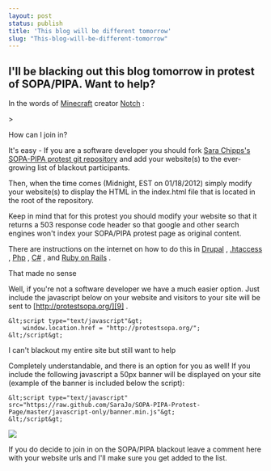 ```yaml
---
layout: post
status: publish
title: 'This blog will be different tomorrow'
slug: "This-blog-will-be-different-tomorrow"
---
```


## I'll be blacking out this blog tomorrow in protest of SOPA/PIPA. Want to help?


In the words of [Minecraft][1]  creator [Notch][2] :

&gt; 

How can I join in?

It&#39;s easy - If you are a software developer you should fork [Sara Chipps's SOPA-PIPA protest git repository][3]  and add your website(s) to the ever-growing list of blackout participants.


Then, when the time comes (Midnight, EST on 01/18/2012) simply modify your website(s) to display the HTML in the index.html file that is located in the root of the repository.


Keep in mind that for this protest you should modify your website so that it returns a 503 response code header so that google and other search engines won't index your SOPA/PIPA protest page as original content.


There are instructions on the internet on how to do this in [Drupal][4] , [.htaccess][5] , [Php][6] , [C#][7] , and [Ruby on Rails][8] .


That made no sense

Well, if you&#39;re not a software developer we have a much easier option. Just include the javascript below on your website and visitors to your site will be sent to [http://protestsopa.org/][9] .


    &lt;script type="text/javascript"&gt;
        window.location.href = "http://protestsopa.org/";
    &lt;/script&gt;
    


I can't blackout my entire site but still want to help

Completely understandable, and there is an option for you as well! If you include the following javascript a 50px banner will be displayed on your site (example of the banner is included below the script):


    &lt;script type="text/javascript"
    src="https://raw.github.com/SaraJo/SOPA-PIPA-Protest-Page/master/javascript-only/banner.min.js"&gt;
    &lt;/script&gt;
    


[![][10] ][11] 


If you do decide to join in on the SOPA/PIPA blackout leave a comment here with your website urls and I'll make sure you get added to the list.


  [1]: http://www.minecraft.com
  [2]: http://notch.tumblr.com/
  [3]: https://github.com/SaraJo/SOPA-PIPA-Protest-Page
  [4]: http://www.kristen.org/content/503-http-status-code-when-site-down
  [5]: http://shiftcommathree.com/articles/make-your-rails-maintenance-page-respond-with-a-503
  [6]: http://php.net/manual/en/function.header.php
  [7]: http://stackoverflow.com/questions/4495961/how-to-send-a-status-code-500-in-asp-net-and-still-write-to-the-response
  [8]: http://stackoverflow.com/questions/8890351/return-a-specific-http-status-code-in-rails
  [9]: http://protestsopa.org/
  [10]: http://dl.dropbox.com/u/6291954/sopa_pipa_banner_example.PNG
  [11]: http://dl.dropbox.com/u/6291954/sopa_pipa_banner_example.PNG
